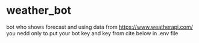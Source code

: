 # weather_bot
bot who shows forecast and using data from https://www.weatherapi.com/
you nedd only to put your bot key and key from cite below in .env file
